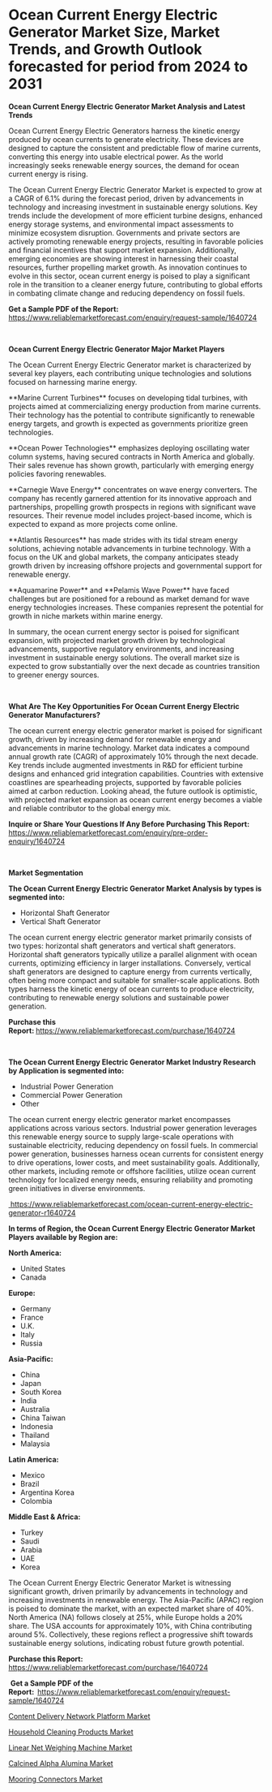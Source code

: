 <p><h1>Ocean Current Energy Electric Generator Market Size, Market Trends, and Growth Outlook forecasted for period from 2024 to 2031</h1></p><p><strong>Ocean Current Energy Electric Generator Market Analysis and Latest Trends</strong></p>
<p><p>Ocean Current Energy Electric Generators harness the kinetic energy produced by ocean currents to generate electricity. These devices are designed to capture the consistent and predictable flow of marine currents, converting this energy into usable electrical power. As the world increasingly seeks renewable energy sources, the demand for ocean current energy is rising. </p><p>The Ocean Current Energy Electric Generator Market is expected to grow at a CAGR of 6.1% during the forecast period, driven by advancements in technology and increasing investment in sustainable energy solutions. Key trends include the development of more efficient turbine designs, enhanced energy storage systems, and environmental impact assessments to minimize ecosystem disruption. Governments and private sectors are actively promoting renewable energy projects, resulting in favorable policies and financial incentives that support market expansion. Additionally, emerging economies are showing interest in harnessing their coastal resources, further propelling market growth. As innovation continues to evolve in this sector, ocean current energy is poised to play a significant role in the transition to a cleaner energy future, contributing to global efforts in combating climate change and reducing dependency on fossil fuels.</p></p>
<p><strong>Get a Sample PDF of the Report:&nbsp;</strong> <a href="https://www.reliablemarketforecast.com/enquiry/request-sample/1640724?utm_campaign=1144&utm_medium=2&utm_source=Github&utm_content=ia&utm_term=25092024&utm_id=ocean-current-energy-electric-generator">https://www.reliablemarketforecast.com/enquiry/request-sample/1640724</a></p>
<p>&nbsp;</p>
<p><strong>Ocean Current Energy Electric Generator Major Market Players</strong></p>
<p><p>The Ocean Current Energy Electric Generator market is characterized by several key players, each contributing unique technologies and solutions focused on harnessing marine energy. </p><p>**Marine Current Turbines** focuses on developing tidal turbines, with projects aimed at commercializing energy production from marine currents. Their technology has the potential to contribute significantly to renewable energy targets, and growth is expected as governments prioritize green technologies. </p><p>**Ocean Power Technologies** emphasizes deploying oscillating water column systems, having secured contracts in North America and globally. Their sales revenue has shown growth, particularly with emerging energy policies favoring renewables. </p><p>**Carnegie Wave Energy** concentrates on wave energy converters. The company has recently garnered attention for its innovative approach and partnerships, propelling growth prospects in regions with significant wave resources. Their revenue model includes project-based income, which is expected to expand as more projects come online.</p><p>**Atlantis Resources** has made strides with its tidal stream energy solutions, achieving notable advancements in turbine technology. With a focus on the UK and global markets, the company anticipates steady growth driven by increasing offshore projects and governmental support for renewable energy.</p><p>**Aquamarine Power** and **Pelamis Wave Power** have faced challenges but are positioned for a rebound as market demand for wave energy technologies increases. These companies represent the potential for growth in niche markets within marine energy.</p><p>In summary, the ocean current energy sector is poised for significant expansion, with projected market growth driven by technological advancements, supportive regulatory environments, and increasing investment in sustainable energy solutions. The overall market size is expected to grow substantially over the next decade as countries transition to greener energy sources.</p></p>
<p>&nbsp;</p>
<p><strong>What Are The Key Opportunities For Ocean Current Energy Electric Generator Manufacturers?</strong></p>
<p><p>The ocean current energy electric generator market is poised for significant growth, driven by increasing demand for renewable energy and advancements in marine technology. Market data indicates a compound annual growth rate (CAGR) of approximately 10% through the next decade. Key trends include augmented investments in R&D for efficient turbine designs and enhanced grid integration capabilities. Countries with extensive coastlines are spearheading projects, supported by favorable policies aimed at carbon reduction. Looking ahead, the future outlook is optimistic, with projected market expansion as ocean current energy becomes a viable and reliable contributor to the global energy mix.</p></p>
<p><strong>Inquire or Share Your Questions If Any Before Purchasing This Report:</strong> <a href="https://www.reliablemarketforecast.com/enquiry/pre-order-enquiry/1640724?utm_campaign=1144&utm_medium=2&utm_source=Github&utm_content=ia&utm_term=25092024&utm_id=ocean-current-energy-electric-generator">https://www.reliablemarketforecast.com/enquiry/pre-order-enquiry/1640724</a></p>
<p>&nbsp;</p>
<p><strong>Market Segmentation</strong></p>
<p><strong>The Ocean Current Energy Electric Generator Market Analysis by types is segmented into:</strong></p>
<p><ul><li>Horizontal Shaft Generator</li><li>Vertical Shaft Generator</li></ul></p>
<p><p>The ocean current energy electric generator market primarily consists of two types: horizontal shaft generators and vertical shaft generators. Horizontal shaft generators typically utilize a parallel alignment with ocean currents, optimizing efficiency in larger installations. Conversely, vertical shaft generators are designed to capture energy from currents vertically, often being more compact and suitable for smaller-scale applications. Both types harness the kinetic energy of ocean currents to produce electricity, contributing to renewable energy solutions and sustainable power generation.</p></p>
<p><strong>Purchase this Report:&nbsp;</strong><a href="https://www.reliablemarketforecast.com/purchase/1640724?utm_campaign=1144&utm_medium=2&utm_source=Github&utm_content=ia&utm_term=25092024&utm_id=ocean-current-energy-electric-generator">https://www.reliablemarketforecast.com/purchase/1640724</a></p>
<p>&nbsp;</p>
<p><strong>The Ocean Current Energy Electric Generator Market Industry Research by Application is segmented into:</strong></p>
<p><ul><li>Industrial Power Generation</li><li>Commercial Power Generation</li><li>Other</li></ul></p>
<p><p>The ocean current energy electric generator market encompasses applications across various sectors. Industrial power generation leverages this renewable energy source to supply large-scale operations with sustainable electricity, reducing dependency on fossil fuels. In commercial power generation, businesses harness ocean currents for consistent energy to drive operations, lower costs, and meet sustainability goals. Additionally, other markets, including remote or offshore facilities, utilize ocean current technology for localized energy needs, ensuring reliability and promoting green initiatives in diverse environments.</p></p>
<p><a href="https://www.reliablemarketforecast.com/ocean-current-energy-electric-generator-r1640724?utm_campaign=1144&utm_medium=2&utm_source=Github&utm_content=ia&utm_term=25092024&utm_id=ocean-current-energy-electric-generator">&nbsp;https://www.reliablemarketforecast.com/ocean-current-energy-electric-generator-r1640724</a></p>
<p><strong>In terms of Region, the Ocean Current Energy Electric Generator Market Players available by Region are:</strong></p>
<p>
    <p> <strong> North America: </strong>
        <ul>
            <li>United States</li>
            <li>Canada</li>
        </ul>
        </p> 
    <p> <strong> Europe: </strong>
        <ul>
            <li>Germany</li>
            <li>France</li>
            <li>U.K.</li>
            <li>Italy</li>
            <li>Russia</li>
        </ul>
        </p> 
    <p> <strong> Asia-Pacific: </strong>
        <ul>
            <li>China</li>
            <li>Japan</li>
            <li>South Korea</li>
            <li>India</li>
            <li>Australia</li>
            <li>China Taiwan</li>
            <li>Indonesia</li>
            <li>Thailand</li>
            <li>Malaysia</li>
        </ul>
        </p> 
    <p> <strong> Latin America: </strong>
        <ul>
            <li>Mexico</li>
            <li>Brazil</li>
            <li>Argentina Korea</li>
            <li>Colombia</li>
        </ul>
        </p> 
    <p> <strong> Middle East & Africa: </strong>
        <ul>
            <li>Turkey</li>
            <li>Saudi</li>
            <li>Arabia</li>
            <li>UAE</li>
            <li>Korea</li>
        </ul>
    </p>
    </p>
<p><p>The Ocean Current Energy Electric Generator Market is witnessing significant growth, driven primarily by advancements in technology and increasing investments in renewable energy. The Asia-Pacific (APAC) region is poised to dominate the market, with an expected market share of 40%. North America (NA) follows closely at 25%, while Europe holds a 20% share. The USA accounts for approximately 10%, with China contributing around 5%. Collectively, these regions reflect a progressive shift towards sustainable energy solutions, indicating robust future growth potential.</p></p>
<p><strong>Purchase this Report: </strong><a href="https://www.reliablemarketforecast.com/purchase/1640724?utm_campaign=1144&utm_medium=2&utm_source=Github&utm_content=ia&utm_term=25092024&utm_id=ocean-current-energy-electric-generator">https://www.reliablemarketforecast.com/purchase/1640724</a></p>
<p>&nbsp;<strong>Get a Sample PDF of the Report:&nbsp;&nbsp;</strong><a href="https://www.reliablemarketforecast.com/enquiry/request-sample/1640724?utm_campaign=1144&utm_medium=2&utm_source=Github&utm_content=ia&utm_term=25092024&utm_id=ocean-current-energy-electric-generator">https://www.reliablemarketforecast.com/enquiry/request-sample/1640724</a></p>
<p><strong></strong></p>
<p><p><a href="https://www.linkedin.com/pulse/content-delivery-network-platform-market-global-trends-forecast-9y93e?trackingId=FxFSggWQTv2Zzh9zhbfytw%3D%3D&utm_campaign=1144&utm_medium=2&utm_source=Github&utm_content=ia&utm_term=25092024&utm_id=ocean-current-energy-electric-generator">Content Delivery Network Platform Market</a></p><p><a href="https://issuu.com/reportprime-2/docs/household-cleaning-products-market-_99a024c87f680a?utm_campaign=1144&utm_medium=2&utm_source=Github&utm_content=ia&utm_term=25092024&utm_id=ocean-current-energy-electric-generator">Household Cleaning Products Market</a></p><p><a href="https://github.com/mabutironaldo/Market-Research-Report-List-6/blob/main/linear-net-weighing-machine-market.md?utm_campaign=1144&utm_medium=2&utm_source=Github&utm_content=ia&utm_term=25092024&utm_id=ocean-current-energy-electric-generator">Linear Net Weighing Machine Market</a></p><p><a href="https://issuu.com/reportprime-2/docs/calcined-alpha-alumina-market-size-_02c14a591d9c26?utm_campaign=1144&utm_medium=2&utm_source=Github&utm_content=ia&utm_term=25092024&utm_id=ocean-current-energy-electric-generator">Calcined Alpha Alumina Market</a></p><p><a href="https://www.linkedin.com/pulse/emerging-market-trends-regional-analysis-mooring-connectors-forecasted-3cyie?trackingId=hg08l4E2QeSZ%2FAcTNBEp8w%3D%3D&utm_campaign=1144&utm_medium=2&utm_source=Github&utm_content=ia&utm_term=25092024&utm_id=ocean-current-energy-electric-generator">Mooring Connectors Market</a></p></p>